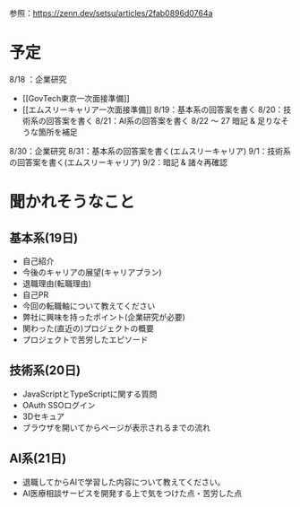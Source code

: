 参照：https://zenn.dev/setsu/articles/2fab0896d0764a
# 予定
8/18 ：企業研究
- [[GovTech東京一次面接準備]]
- [[エムスリーキャリア一次面接準備]]
8/19：基本系の回答案を書く
8/20：技術系の回答案を書く
8/21：AI系の回答案を書く
8/22 〜 27 暗記 & 足りなそうな箇所を補足

8/30：企業研究
8/31：基本系の回答案を書く(エムスリーキャリア)
9/1：技術系の回答案を書く(エムスリーキャリア)
9/2：暗記 & 諸々再確認
# 聞かれそうなこと

## 基本系(19日)
- 自己紹介
- 今後のキャリアの展望(キャリアプラン)
- 退職理由(転職理由)
- 自己PR
- 今回の転職軸について教えてください
- 弊社に興味を持ったポイント(企業研究が必要)
- 関わった(直近の)プロジェクトの概要
- プロジェクトで苦労したエピソード
## 技術系(20日)
- JavaScriptとTypeScriptに関する質問
- OAuth SSOログイン
- 3Dセキュア
- ブラウザを開いてからページが表示されるまでの流れ

## AI系(21日)
- 退職してからAIで学習した内容について教えてください。
- AI医療相談サービスを開発する上で気をつけた点・苦労した点

